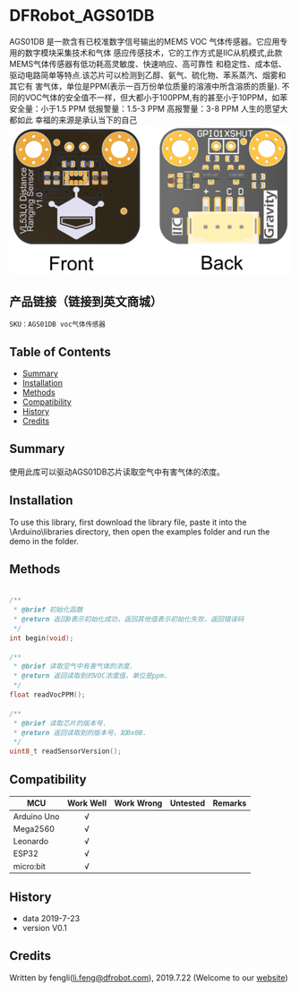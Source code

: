 # DFRobot_AGS01DB
AGS01DB 是一款含有已校准数字信号输出的MEMS VOC 气体传感器。它应用专用的数字模块采集技术和气体
感应传感技术，它的工作方式是IIC从机模式,此款MEMS气体传感器有低功耗高灵敏度、快速响应、高可靠性
和稳定性、成本低、驱动电路简单等特点.该芯片可以检测到乙醇、氨气、硫化物、苯系蒸汽、烟雾和其它有
害气体，单位是PPM(表示一百万份单位质量的溶液中所含溶质的质量).
不同的VOC气体的安全值不一样，但大都小于100PPM,有的甚至小于10PPM，如苯
安全量：小于1.5 PPM
低报警量：1.5-3 PPM
高报警量：3-8 PPM
人生的愿望大都如此
幸福的来源是承认当下的自己
![正反面svg效果图](https://github.com/ouki-wang/DFRobot_Sensor/raw/master/resources/images/SEN0245svg1.png)

## 产品链接（链接到英文商城）
    SKU：AGS01DB voc气体传感器
   
## Table of Contents

* [Summary](#summary)
* [Installation](#installation)
* [Methods](#methods)
* [Compatibility](#compatibility)
* [History](#history)
* [Credits](#credits)

## Summary

  使用此库可以驱动AGS01DB芯片读取空气中有害气体的浓度。

## Installation

To use this library, first download the library file, paste it into the \Arduino\libraries directory, then open the examples folder and run the demo in the folder.

## Methods

```C++
    
/**
 * @brief 初始化函数
 * @return 返回0表示初始化成功，返回其他值表示初始化失败，返回错误码
 */
int begin(void);
    
/**
 * @brief 读取空气中有害气体的浓度.
 * @return 返回读取到的VOC浓度值，单位是ppm.
 */
float readVocPPM();
    
/**
 * @brief 读取芯片的版本号.
 * @return 返回读取到的版本号，如0x0B.
 */
uint8_t readSensorVersion();
```

## Compatibility

MCU                | Work Well    | Work Wrong   | Untested    | Remarks
------------------ | :----------: | :----------: | :---------: | -----
Arduino Uno        |      √       |              |             | 
Mega2560        |      √       |              |             | 
Leonardo        |      √       |              |             | 
ESP32        |      √       |              |             | 
micro:bit        |      √       |              |             | 


## History

- data 2019-7-23
- version V0.1


## Credits

Written by fengli(li.feng@dfrobot.com), 2019.7.22 (Welcome to our [website](https://www.dfrobot.com/))





